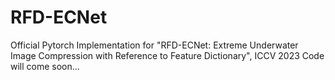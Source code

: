 # RFD-ECNet
Official Pytorch Implementation for "RFD-ECNet: Extreme Underwater Image Compression with Reference to Feature Dictionary", ICCV 2023
Code will come soon...
